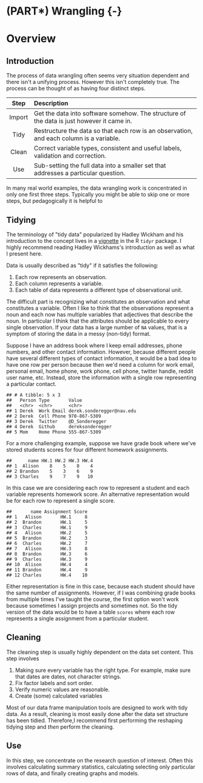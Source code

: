 # (PART\*) Wrangling {-}

# Overview



## Introduction
The process of data wrangling often seems very situation dependent and there isn't a unifying process. However this isn't completely true. The process can be thought of as having four distinct steps.

| **Step**  |   Description                    |
|:---------:|:------------------------------------------------------------------------|
| Import    |  Get the data into software somehow. The structure of the data is just however it came in. |
| Tidy      |  Restructure the data so that each row is an observation, and each column is a variable.|
| Clean     |  Correct variable types, consistent and useful labels, validation and correction.   |
| Use       |  Sub-setting the full data into a smaller set that addresses a particular question. |



In many real world examples, the data wrangling work is concentrated in only one first three steps. Typically you might be able to skip one or more steps, but pedagogically it is helpful to 

## Tidying 

The terminology of "tidy data" popularized by Hadley Wickham and his introduction to the concept lives in a [vignette](https://cran.r-project.org/web/packages/tidyr/vignettes/tidy-data.html) in the R `tidyr` package. I highly recommend reading Hadley Wickhams's introduction as well as what I present here. 

Data is usually described as "tidy" if it satisfies the following:

1. Each row represents an observation.
2. Each column represents a variable.
3. Each table of data represents a different type of observational unit.

The difficult part is recognizing what constitutes an observation and what constitutes a variable. Often I like to think that the observations represent a noun and each now has multiple variables that adjectives that describe the noun. In particular I think that the attributes should be applicable to every single observation. If your data has a large number of `NA` values, that is a symptom of storing the data in a messy (non-tidy) format. 

Suppose I have an address book where I keep email addresses, phone numbers, and other contact information.  However, because different people have several different types of contact information, it would be a bad idea to have one row per person because then we'd need a column for work email, personal email, home phone, work phone, cell phone, twitter handle, reddit user name, etc. Instead, store the information with a single row representing a particular contact.


```
## # A tibble: 5 x 3
##   Person Type       Value                    
##   <chr>  <chr>      <chr>                    
## 1 Derek  Work Email derek.sonderegger@nau.edu
## 2 Derek  Cell Phone 970-867-5309             
## 3 Derek  Twitter    @D_Sonderegger           
## 4 Derek  Github     dereksonderegger         
## 5 Mom    Home Phone 555-867-5309
```

For a more challenging example, suppose we have grade book where we've stored students scores for four different homework assignments.


```
##      name HW.1 HW.2 HW.3 HW.4
## 1  Alison    8    5    8    4
## 2 Brandon    5    3    6    9
## 3 Charles    9    7    9   10
```

In this case we are considering each row to represent a student and each variable represents homework score. An alternative representation would be for each row to represent a single score.


```
##       name Assignment Score
## 1   Alison       HW.1     8
## 2  Brandon       HW.1     5
## 3  Charles       HW.1     9
## 4   Alison       HW.2     5
## 5  Brandon       HW.2     3
## 6  Charles       HW.2     7
## 7   Alison       HW.3     8
## 8  Brandon       HW.3     6
## 9  Charles       HW.3     9
## 10  Alison       HW.4     4
## 11 Brandon       HW.4     9
## 12 Charles       HW.4    10
```

Either representation is fine in this case, because each student should have the same number of assignments. However, if I was combining grade books from multiple times I've taught the course, the first option won't work because sometimes I assign projects and sometimes not. So the tidy version of the data would be to have a table `scores` where each row represents a single assignment from a particular student.

## Cleaning

The cleaning step is usually highly dependent on the data set content. This step involves 

1. Making sure every variable has the right type. For example, make sure that dates are dates, not character strings. 
2. Fix factor labels and sort order.
3. Verify numeric values are reasonable.
4. Create (some) calculated variables

Most of our data frame manipulation tools are designed to work with tidy data. As a result, cleaning is most easily done after the data set structure has been tidied. Therefore,I recommend first performing the reshaping tidying step and *then* perform the cleaning. 

## Use
In this step, we concentrate on the research question of interest. Often this involves calculating summary statistics, calculating selecting only particular rows of data, and finally creating graphs and models.
